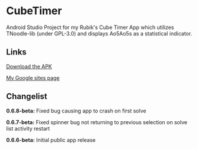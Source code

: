 # CubeTimer
Android Studio Project for my Rubik's Cube Timer App which utilizes TNoodle-lib (under GPL-3.0) and displays Ao5Ao5s as a statistical indicator. 

## Links
[Download the APK](https://github.com/ktprograms/CubeTimer/blob/master/app/release/CubeTimer0.6.8beta.apk)

[My Google sites page](http://sites.google.com/view/ktcubertimer/home)

## Changelist
**0.6.8-beta:** Fixed bug causing app to crash on first solve

**0.6.7-beta:** Fixed spinner bug not returning to previous selection on solve list activity restart

**0.6.6-beta:** Initial public app release
